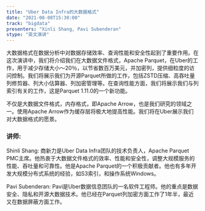 ```yaml
---
title: "Uber Data Infra的大数据格式"
date: "2021-08-08T15:30:00" 
track: "bigdata"
presenters: "Xinli Shang, Pavi Subenderan"
stype: "英文演讲"
---
```

大数据格式在数据分析中对数据存储效率、查询性能和安全性起到了重要作用。在这次演讲中，我们将介绍我们在大数据文件格式，Apache Parquet，在Uber的工作，用于减少存储大小〜20％，以节省数百万美元，并加密列，提供细粒度的访问控制。我们将展示我们为开源Parquet所做的工作，包括ZSTD压缩、高吞吐量列修剪器、列大小估算器、列加密管理等。在查询性能方面，我们将展示我们与列索引有关的工作，这是Parquet 1.11.0的一个新功能。
 
不仅是大数据文件格式，内存格式，即Apache Arrow，也是我们研究的领域之一。使用Apache Arrow作为缓存层将极大地提高性能。我们将在Uber展示我们对大数据格式的愿景。
 ### 讲师: 
 Shinli Shang: 商新力是Uber Data Infra团队的技术负责人，Apache Parquet PMC主席。他热衷于大数据文件格式的效率、性能和安全性，调整大规模服务的性能、吞吐量和可靠性。他是Apache Parquet的一个积极贡献者。他也有多年开发大规模分布式系统的经验，如S3索引，和操作系统Windows。

Pavi Subenderan: Pavi是Uber数据信息团队的一名软件工程师。他的重点是数据安全、隐私和开源大数据技术。他已经在Parquet列加密方面工作了1年半，最近又在数据屏蔽方面工作。